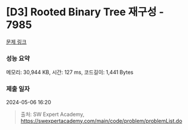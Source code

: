 # [D3] Rooted Binary Tree 재구성 - 7985 

[문제 링크](https://swexpertacademy.com/main/code/problem/problemDetail.do?contestProbId=AWu1JmN6Js4DFASy) 

### 성능 요약

메모리: 30,944 KB, 시간: 127 ms, 코드길이: 1,441 Bytes

### 제출 일자

2024-05-06 16:20



> 출처: SW Expert Academy, https://swexpertacademy.com/main/code/problem/problemList.do